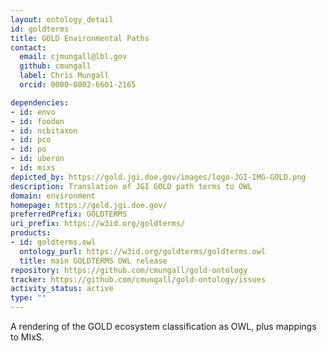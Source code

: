 ```yaml
---
layout: ontology_detail
id: goldterms
title: GOLD Environmental Paths
contact:
  email: cjmungall@lbl.gov
  github: cmungall
  label: Chris Mungall
  orcid: 0000-0002-6601-2165

dependencies:
- id: envo
- id: foodon
- id: ncbitaxon
- id: pco
- id: po
- id: uberon
- id: mixs
depicted_by: https://gold.jgi.doe.gov/images/logo-JGI-IMG-GOLD.png
description: Translation of JGI GOLD path terms to OWL
domain: environment
homepage: https://gold.jgi.doe.gov/
preferredPrefix: GOLDTERMS
uri_prefix: https://w3id.org/goldterms/
products:
- id: goldterms.owl
  ontology_purl: https://w3id.org/goldterms/goldterms.owl
  title: main GOLDTERMS OWL release
repository: https://github.com/cmungall/gold-ontology
tracker: https://github.com/cmungall/gold-ontology/issues
activity_status: active
type: ""
---
```


A rendering of the GOLD ecosystem classification as OWL, plus mappings to MIxS.
